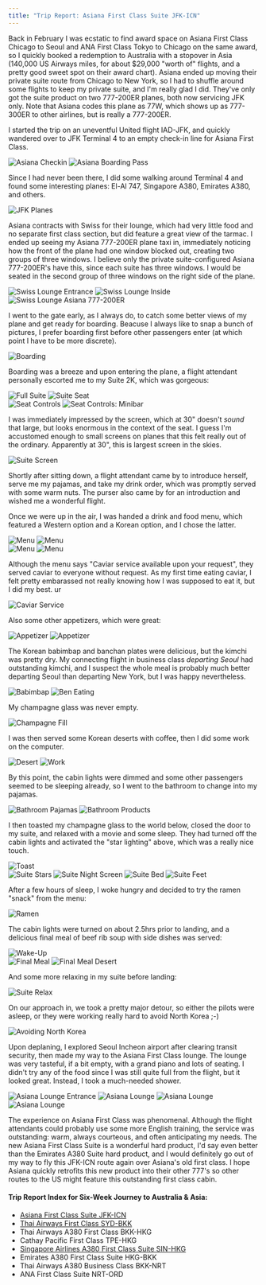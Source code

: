 ```yaml
---
title: "Trip Report: Asiana First Class Suite JFK-ICN"
---
```


Back in February I was ecstatic to find award space on Asiana First Class Chicago to Seoul and ANA First Class Tokyo to Chicago on the same award, so I quickly booked a redemption to Australia with a stopover in Asia (140,000 US Airways miles, for about $29,000 "worth of" flights, and a pretty good sweet spot on their award chart). Asiana ended up moving their private suite route from Chicago to New York, so I had to shuffle around some flights to keep my private suite, and I'm really glad I did. They've only got the suite product on two 777-200ER planes, both now servicing JFK only. Note that Asiana codes this plane as 77W, which shows up as 777-300ER to other airlines, but is really a 777-200ER.

I started the trip on an uneventful United flight IAD-JFK, and quickly wandered over to JFK Terminal 4 to an empty check-in line for Asiana First Class.

<div class="image-container two-up">
  <img src="/blog/2013/10/14/trip-report-asiana-first-class-suite-jfk-icn/checkin.jpg" alt="Asiana Checkin" />
  <img src="/blog/2013/10/14/trip-report-asiana-first-class-suite-jfk-icn/boarding_pass.jpg" alt="Asiana Boarding Pass" />
</div>

Since I had never been there, I did some walking around Terminal 4 and found some interesting planes: El-Al 747, Singapore A380, Emirates A380, and others.

<div class="image-container two-up">
  <img src="/blog/2013/10/14/trip-report-asiana-first-class-suite-jfk-icn/jfk_planes.jpg" alt="JFK Planes" />
</div>

Asiana contracts with Swiss for their lounge, which had very little food and no separate first class section, but did feature a great view of the tarmac. I ended up seeing my Asiana 777-200ER plane taxi in, immediately noticing how the front of the plane had one window blocked out, creating two groups of three windows. I believe only the private suite-configured Asiana 777-200ER's have this, since each suite has three windows. I would be seated in the second group of three windows on the right side of the plane.

<div class="image-container two-up">
  <img src="/blog/2013/10/14/trip-report-asiana-first-class-suite-jfk-icn/swiss_lounge_entrance.jpg" alt="Swiss Lounge Entrance" />
  <img src="/blog/2013/10/14/trip-report-asiana-first-class-suite-jfk-icn/swiss_lounge_inside.jpg" alt="Swiss Lounge Inside" />
</div>
<img src="/blog/2013/10/14/trip-report-asiana-first-class-suite-jfk-icn/swiss_lounge_asiana_plane.jpg" alt="Swiss Lounge Asiana 777-200ER" />

I went to the gate early, as I always do, to catch some better views of my plane and get ready for boarding. Beacuse I always like to snap a bunch of pictures, I prefer boarding first before other passengers enter (at which point I have to be more discrete). 

<div class="image-container two-up">
  <img src="/blog/2013/10/14/trip-report-asiana-first-class-suite-jfk-icn/boarding.jpg" alt="Boarding" />
</div>

Boarding was a breeze and upon entering the plane, a flight attendant personally escorted me to my Suite 2K, which was gorgeous:

<div class="image-container">
  <img src="/blog/2013/10/14/trip-report-asiana-first-class-suite-jfk-icn/suite_full.jpg" alt="Full Suite" />
  <img src="/blog/2013/10/14/trip-report-asiana-first-class-suite-jfk-icn/suite_seat.jpg" alt="Suite Seat" />
</div>

<div class="image-container two-up">
  <img src="/blog/2013/10/14/trip-report-asiana-first-class-suite-jfk-icn/seat_controls_seat.jpg" alt="Seat Controls" />
  <img src="/blog/2013/10/14/trip-report-asiana-first-class-suite-jfk-icn/seat_controls_minibar.jpg" alt="Seat Controls: Minibar" />
</div>

I was immediately impressed by the screen, which at 30" doesn't *sound* that large, but looks enormous in the context of the seat. I guess I'm accustomed enough to small screens on planes that this felt really out of the ordinary. Apparently at 30", this is largest screen in the skies.

<div class="image-container">
  <img src="/blog/2013/10/14/trip-report-asiana-first-class-suite-jfk-icn/suite_screen.jpg" alt="Suite Screen" />
</div>

Shortly after sitting down, a flight attendant came by to introduce herself, serve me my pajamas, and take my drink order, which was promptly served with some warm nuts. The purser also came by for an introduction and wished me a wonderful flight.

Once we were up in the air, I was handed a drink and food menu, which featured a Western option and a Korean option, and I chose the latter.

<div class="image-container two-up">
  <img src="/blog/2013/10/14/trip-report-asiana-first-class-suite-jfk-icn/menu_1.jpg" alt="Menu" />
  <img src="/blog/2013/10/14/trip-report-asiana-first-class-suite-jfk-icn/menu_2.jpg" alt="Menu" />
</div>
<div class="image-container">
  <img src="/blog/2013/10/14/trip-report-asiana-first-class-suite-jfk-icn/menu_3.jpg" alt="Menu" />
  <img src="/blog/2013/10/14/trip-report-asiana-first-class-suite-jfk-icn/menu_4.jpg" alt="Menu" />
</div>

Although the menu says "Caviar service available upon your request", they served caviar to everyone without request. As my first time eating caviar, I felt pretty embarassed not really knowing how I was supposed to eat it, but I did my best.
ur 

<div class="image-container">
  <img src="/blog/2013/10/14/trip-report-asiana-first-class-suite-jfk-icn/caviar.jpg" alt="Caviar Service" />
</div>

Also some other appetizers, which were great:

<div class="image-container two-up">
  <img src="/blog/2013/10/14/trip-report-asiana-first-class-suite-jfk-icn/appetizer_1.jpg" alt="Appetizer" />
  <img src="/blog/2013/10/14/trip-report-asiana-first-class-suite-jfk-icn/appetizer_2.jpg" alt="Appetizer" />
</div>

The Korean babimbap and banchan plates were delicious, but the kimchi was pretty dry. My connecting flight in business class *departing Seoul* had outstanding kimchi, and I suspect the whole meal is probably much better departing Seoul than departing New York, but I was happy nevertheless.

<div class="image-container">
  <img src="/blog/2013/10/14/trip-report-asiana-first-class-suite-jfk-icn/babimbap.jpg" alt="Babimbap" />
  <img src="/blog/2013/10/14/trip-report-asiana-first-class-suite-jfk-icn/ben_eating.jpg" alt="Ben Eating" />
</div>

My champagne glass was never empty.

<div class="image-container">
  <img src="/blog/2013/10/14/trip-report-asiana-first-class-suite-jfk-icn/champagne_fill.jpg" alt="Champagne Fill" />
</div>

I was then served some Korean deserts with coffee, then I did some work on the computer.

<div class="image-container two-up">
  <img src="/blog/2013/10/14/trip-report-asiana-first-class-suite-jfk-icn/deserts.jpg" alt="Desert" />
  <img src="/blog/2013/10/14/trip-report-asiana-first-class-suite-jfk-icn/work.jpg" alt="Work" />
</div>


By this point, the cabin lights were dimmed and some other passengers seemed to be sleeping already, so I went to the bathroom to change into my pajamas.

<div class="image-container two-up">
  <img src="/blog/2013/10/14/trip-report-asiana-first-class-suite-jfk-icn/bathroom_pajamas.jpg" alt="Bathroom Pajamas" />
  <img src="/blog/2013/10/14/trip-report-asiana-first-class-suite-jfk-icn/bathroom_products.jpg" alt="Bathroom Products" />
</div>

I then toasted my champagne glass to the world below, closed the door to my suite, and relaxed with a movie and some sleep. They had turned off the cabin lights and activated the "star lighting" above, which was a really nice touch.

<div class="image-container two-up">
  <img src="/blog/2013/10/14/trip-report-asiana-first-class-suite-jfk-icn/toast.jpg" alt="Toast" />
</div>

<div class="image-container">
  <img src="/blog/2013/10/14/trip-report-asiana-first-class-suite-jfk-icn/suite_stars.jpg" alt="Suite Stars" />
  <img src="/blog/2013/10/14/trip-report-asiana-first-class-suite-jfk-icn/suite_night_screen.jpg" alt="Suite Night Screen" />
  <img src="/blog/2013/10/14/trip-report-asiana-first-class-suite-jfk-icn/suite_bed.jpg" alt="Suite Bed" />
  <img src="/blog/2013/10/14/trip-report-asiana-first-class-suite-jfk-icn/suite_feet.jpg" alt="Suite Feet" />
</div>

After a few hours of sleep, I woke hungry and decided to try the ramen "snack" from the menu:

<div class="image-container">
  <img src="/blog/2013/10/14/trip-report-asiana-first-class-suite-jfk-icn/ramen.jpg" alt="Ramen" />
</div>


The cabin lights were turned on about 2.5hrs prior to landing, and a delicious final meal of beef rib soup with side dishes was served:

<div class="image-container">
  <img src="/blog/2013/10/14/trip-report-asiana-first-class-suite-jfk-icn/suite_wakeup.jpg" alt="Wake-Up" />
</div>
<div class="image-container two-up">
  <img src="/blog/2013/10/14/trip-report-asiana-first-class-suite-jfk-icn/final_meal.jpg" alt="Final Meal" />
  <img src="/blog/2013/10/14/trip-report-asiana-first-class-suite-jfk-icn/final_meal_desert.jpg" alt="Final Meal Desert" />
</div>

And some more relaxing in my suite before landing:

<div class="image-container">
  <img src="/blog/2013/10/14/trip-report-asiana-first-class-suite-jfk-icn/suite_relax.jpg" alt="Suite Relax" />
</div>

On our approach in, we took a pretty major detour, so either the pilots were asleep, or they were working really hard to avoid North Korea ;-)

<div class="image-container two-up">
  <img src="/blog/2013/10/14/trip-report-asiana-first-class-suite-jfk-icn/avoiding_north_korea.jpg" alt="Avoiding North Korea" />
</div>

Upon deplaning, I explored Seoul Incheon airport after clearing transit security, then made my way to the Asiana First Class lounge. The lounge was very tasteful, if a bit empty, with a grand piano  and lots of seating. I didn't try any of the food since I was still quite full from the flight, but it looked great. Instead, I took a much-needed shower.

<div class="image-container two-up">
  <img src="/blog/2013/10/14/trip-report-asiana-first-class-suite-jfk-icn/asiana_lounge_entrance.jpg" alt="Asiana Lounge Entrance" />
  <img src="/blog/2013/10/14/trip-report-asiana-first-class-suite-jfk-icn/asiana_lounge_1.jpg" alt="Asiana Lounge" />
  <img src="/blog/2013/10/14/trip-report-asiana-first-class-suite-jfk-icn/asiana_lounge_2.jpg" alt="Asiana Lounge" />
  <img src="/blog/2013/10/14/trip-report-asiana-first-class-suite-jfk-icn/asiana_lounge_3.jpg" alt="Asiana Lounge" />
</div>

The experience on Asiana First Class was phenomenal. Although the flight attendants could probably use some more English training, the service was outstanding: warm, always courteous, and often anticipating my needs. The new Asiana First Class Suite is a wonderful hard product, I'd say even better than the Emirates A380 Suite hard product, and I would definitely go out of my way to fly this JFK-ICN route again over Asiana's old first class. I hope Asiana quickly retrofits this new product into their other 777's so other routes to the US might feature this outstanding first class cabin.

#### Trip Report Index for Six-Week Journey to Australia & Asia:
* [Asiana First Class Suite JFK-ICN](/blog/2013/10/14/trip-report-asiana-first-class-suite-jfk-icn.html)
* [Thai Airways First Class SYD-BKK](/blog/2013/10/29/trip-report-thai-747-first-class-syd-bkk.html)
* Thai Airways A380 First Class BKK-HKG
* Cathay Pacific First Class TPE-HKG
* [Singapore Airlines A380 First Class Suite SIN-HKG](/blog/2013/11/02/trip-report-singapore-a380-private-suite-sin-hkg.html)
* Emirates A380 First Class Suite HKG-BKK
* Thai Airways A380 Business Class BKK-NRT
* ANA First Class Suite NRT-ORD

<br />

